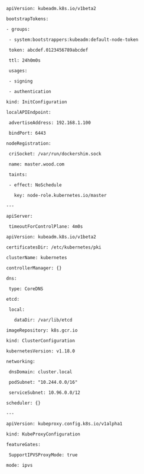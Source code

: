 `apiVersion: kubeadm.k8s.io/v1beta2`

`bootstrapTokens:`

`- groups:`

`  - system:bootstrappers:kubeadm:default-node-token`

`  token: abcdef.0123456789abcdef`

`  ttl: 24h0m0s`

`  usages:`

`  - signing`

`  - authentication`

`kind: InitConfiguration`

`localAPIEndpoint:`

`  advertiseAddress: 192.168.1.100`

`  bindPort: 6443`

`nodeRegistration:`

`  criSocket: /var/run/dockershim.sock`

`  name: master.wood.com`

`  taints:`

`  - effect: NoSchedule`

`    key: node-role.kubernetes.io/master`

`---`

`apiServer:`

`  timeoutForControlPlane: 4m0s`

`apiVersion: kubeadm.k8s.io/v1beta2`

`certificatesDir: /etc/kubernetes/pki`

`clusterName: kubernetes`

`controllerManager: {}`

`dns:`

`  type: CoreDNS`

`etcd:`

`  local:`

`    dataDir: /var/lib/etcd`

`imageRepository: k8s.gcr.io`

`kind: ClusterConfiguration`

`kubernetesVersion: v1.18.0`

`networking:`

`  dnsDomain: cluster.local`

`  podSubnet: "10.244.0.0/16"`

`  serviceSubnet: 10.96.0.0/12`

`scheduler: {}`

`---`

`apiVersion: kubeproxy.config.k8s.io/v1alpha1`

`kind: KubeProxyConfiguration`

`featureGates:`

`  SupportIPVSProxyMode: true`

`mode: ipvs`

